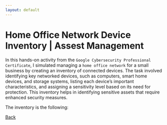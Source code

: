 ```yaml
---
layout: default
---
```


# Home Office Network Device Inventory | Assest Management

In this hands-on activity from the `Google Cybersecurity Professional Certificate`, I simulated managing a `home office network` for a small business by creating an inventory of connected devices. The task involved identifying key networked devices, such as computers, smart home devices, and storage systems, listing each device’s important characteristics, and assigning a sensitivity level based on its need for protection. This inventory helps in identifying sensitive assets that require enhanced security measures.

The inventory is the following: 



[Back](./)
